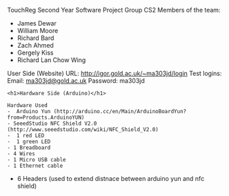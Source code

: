 TouchReg
Second Year Software Project
Group CS2
Members of the team:
- James Dewar
- William Moore
- Richard Bard
- Zach Ahmed
- Gergely Kiss
- Richard Lan Chow Wing

User Side (Website)
	URL: http://igor.gold.ac.uk/~ma303jd/login
	Test logins:  Email: ma303jd@gold.ac.uk Password: ma303jd

	<h1>Hardware Side (Arduino)</h1>

	Hardware Used
	-  Arduino Yun (http://arduino.cc/en/Main/ArduinoBoardYun?from=Products.ArduinoYUN)
	- SeeedStudio NFC Shield V2.0 (http://www.seeedstudio.com/wiki/NFC_Shield_V2.0)
	-  1 red LED
	-  1 green LED
	- 1 Breadboard
	- 4 Wires
	- 1 Micro USB cable
	- 1 Ethernet cable
- 6 Headers (used to extend distnace between arduino yun and nfc shield)

